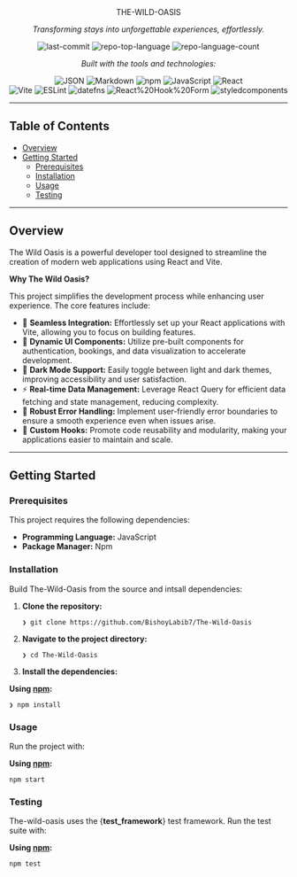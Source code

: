<div align="center">
THE-WILD-OASIS

_Transforming stays into unforgettable experiences, effortlessly._

![last-commit](https://img.shields.io/github/last-commit/BishoyLabib7/The-Wild-Oasis?style=flat&logo=git&logoColor=white&color=0080ff) ![repo-top-language](https://img.shields.io/github/languages/top/BishoyLabib7/The-Wild-Oasis?style=flat&color=0080ff) ![repo-language-count](https://img.shields.io/github/languages/count/BishoyLabib7/The-Wild-Oasis?style=flat&color=0080ff)

_Built with the tools and technologies:_

![JSON](https://img.shields.io/badge/JSON-000000.svg?style=flat&logo=JSON&logoColor=white) ![Markdown](https://img.shields.io/badge/Markdown-000000.svg?style=flat&logo=Markdown&logoColor=white) ![npm](https://img.shields.io/badge/npm-CB3837.svg?style=flat&logo=npm&logoColor=white) ![JavaScript](https://img.shields.io/badge/JavaScript-F7DF1E.svg?style=flat&logo=JavaScript&logoColor=black) ![React](https://img.shields.io/badge/React-61DAFB.svg?style=flat&logo=React&logoColor=black)  
![Vite](https://img.shields.io/badge/Vite-646CFF.svg?style=flat&logo=Vite&logoColor=white) ![ESLint](https://img.shields.io/badge/ESLint-4B32C3.svg?style=flat&logo=ESLint&logoColor=white) ![datefns](https://img.shields.io/badge/datefns-770C56.svg?style=flat&logo=date-fns&logoColor=white) ![React%20Hook%20Form](https://img.shields.io/badge/React%20Hook%20Form-EC5990.svg?style=flat&logo=React-Hook-Form&logoColor=white) ![styledcomponents](https://img.shields.io/badge/styledcomponents-DB7093.svg?style=flat&logo=styled-components&logoColor=white)

  </div>

* * *

Table of Contents
-----------------

*   [Overview](#overview)
*   [Getting Started](#getting-started)
    *   [Prerequisites](#prerequisites)
    *   [Installation](#installation)
    *   [Usage](#usage)
    *   [Testing](#testing)

* * *

Overview
--------

The Wild Oasis is a powerful developer tool designed to streamline the creation of modern web applications using React and Vite.

**Why The Wild Oasis?**

This project simplifies the development process while enhancing user experience. The core features include:

*   🌟 **Seamless Integration:** Effortlessly set up your React applications with Vite, allowing you to focus on building features.
*   🔄 **Dynamic UI Components:** Utilize pre-built components for authentication, bookings, and data visualization to accelerate development.
*   🌙 **Dark Mode Support:** Easily toggle between light and dark themes, improving accessibility and user satisfaction.
*   ⚡ **Real-time Data Management:** Leverage React Query for efficient data fetching and state management, reducing complexity.
*   🚀 **Robust Error Handling:** Implement user-friendly error boundaries to ensure a smooth experience even when issues arise.
*   🔧 **Custom Hooks:** Promote code reusability and modularity, making your applications easier to maintain and scale.

* * *

Getting Started
---------------

### Prerequisites

This project requires the following dependencies:

*   **Programming Language:** JavaScript
*   **Package Manager:** Npm

### Installation

Build The-Wild-Oasis from the source and intsall dependencies:

1.  **Clone the repository:**
    
        ❯ git clone https://github.com/BishoyLabib7/The-Wild-Oasis
        
    
2.  **Navigate to the project directory:**
    
        ❯ cd The-Wild-Oasis
        
    
3.  **Install the dependencies:**
    

**Using [npm](https://www.npmjs.com/):**

    ❯ npm install
    

### Usage

Run the project with:

**Using [npm](https://www.npmjs.com/):**

    npm start
    

### Testing

The-wild-oasis uses the {**test\_framework**} test framework. Run the test suite with:

**Using [npm](https://www.npmjs.com/):**

    npm test
    

